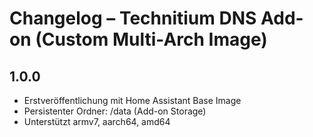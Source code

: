 # Changelog – Technitium DNS Add-on (Custom Multi-Arch Image)

## 1.0.0
- Erstveröffentlichung mit Home Assistant Base Image
- Persistenter Ordner: /data (Add-on Storage)
- Unterstützt armv7, aarch64, amd64
